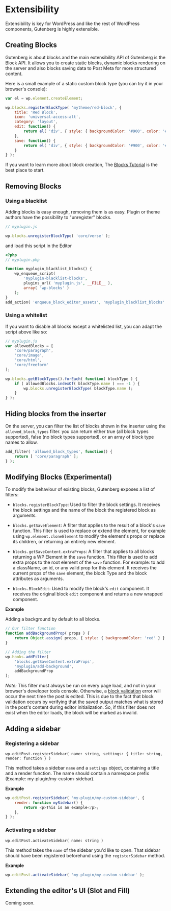 # Extensibility

Extensibility is key for WordPress and like the rest of WordPress components, Gutenberg is highly extensible.


## Creating Blocks

Gutenberg is about blocks and the main extensibility API of Gutenberg is the Block API. It allows you to create static blocks, dynamic blocks rendering on the server and also blocks saving data to Post Meta for more structured content.

Here is a small example of a static custom block type (you can try it in your browser's console):

```js
var el = wp.element.createElement;

wp.blocks.registerBlockType( 'mytheme/red-block', {
	title: 'Red Block',
	icon: 'universal-access-alt',
	category: 'layout',
	edit: function() {
		return el( 'div', { style: { backgroundColor: '#900', color: '#fff', padding: '20px' } }, 'I am a red block.' );
	},
	save: function() {
		return el( 'div', { style: { backgroundColor: '#900', color: '#fff', padding: '20px' } }, 'I am a red block.' );
	}
} );
```

If you want to learn more about block creation, The [Blocks Tutorial](./blocks) is the best place to start.


## Removing Blocks

### Using a blacklist

Adding blocks is easy enough, removing them is as easy. Plugin or theme authors have the possibility to "unregister" blocks.

```js
// myplugin.js

wp.blocks.unregisterBlockType( 'core/verse' );
```

and load this script in the Editor

```php
<?php
// myplugin.php

function myplugin_blacklist_blocks() {
	wp_enqueue_script(
		'myplugin-blacklist-blocks',
		plugins_url( 'myplugin.js', __FILE__ ),
		array( 'wp-blocks' )
	);
}
add_action( 'enqueue_block_editor_assets', 'myplugin_blacklist_blocks' );
```


### Using a whitelist

If you want to disable all blocks except a whitelisted list, you can adapt the script above like so:

```js
// myplugin.js
var allowedBlocks = [
	'core/paragraph',
	'core/image',
	'core/html',
	'core/freeform'
];

wp.blocks.getBlockTypes().forEach( function( blockType ) {
	if ( allowedBlocks.indexOf( blockType.name ) === -1 ) {
		wp.blocks.unregisterBlockType( blockType.name );
	}
} );
```

## Hiding blocks from the inserter

On the server, you can filter the list of blocks shown in the inserter using the `allowed_block_types` filter. you can return either true (all block types supported), false (no block types supported), or an array of block type names to allow.

```php
add_filter( 'allowed_block_types', function() {
	return [ 'core/paragraph' ];
} );
```


## Modifying Blocks (Experimental)

To modify the behaviour of existing blocks, Gutenberg exposes a list of filters:

- `blocks.registerBlockType`: Used to filter the block settings. It receives the block settings and the name of the block the registered block as arguments.

- `blocks.getSaveElement`: A filter that applies to the result of a block's `save` function. This filter is used to replace or extend the element, for example using `wp.element.cloneElement` to modify the element's props or replace its children, or returning an entirely new element.

- `blocks.getSaveContent.extraProps`: A filter that applies to all blocks returning a WP Element in the `save` function. This filter is used to add extra props to the root element of the `save` function. For example: to add a className, an id, or any valid prop for this element. It receives the current props of the `save` element, the block Type and the block attributes as arguments.

- `blocks.BlockEdit`: Used to modify the block's `edit` component. It receives the original block `edit` component and returns a new wrapped component.

**Example**

Adding a background by default to all blocks.

```js
// Our filter function
function addBackgroundProp( props ) {
	return Object.assign( props, { style: { backgroundColor: 'red' } } );
}

// Adding the filter
wp.hooks.addFilter(
	'blocks.getSaveContent.extraProps',
	'myplugin/add-background',
	addBackgroundProp
);
```

_Note:_ This filter must always be run on every page load, and not in your browser's developer tools console. Otherwise, a [block validation](https://wordpress.org/gutenberg/handbook/block-api/block-edit-save/#validation) error will occur the next time the post is edited. This is due to the fact that block validation occurs by verifying that the saved output matches what is stored in the post's content during editor initialization. So, if this filter does not exist when the editor loads, the block will be marked as invalid.

## Adding a sidebar

### Registering a sidebar
`wp.editPost.registerSidebar( name: string, settings: { title: string, render: function } )`

This method takes a sidebar `name` and a `settings` object, containing a title and a render function. The name should contain a namespace prefix (Example: my-plugin/my-custom-sidebar).

**Example**

```js
wp.editPost.registerSidebar( 'my-plugin/my-custom-sidebar', {
	render: function mySidebar() {
		return <p>This is an example</p>;
	},
} );
```

### Activating a sidebar

`wp.editPost.activateSidebar( name: string )`

This method takes the `name` of the sidebar you'd like to open. That sidebar should have been registered beforehand using the `registerSidebar` method.

**Example**

```js
wp.editPost.activateSidebar( 'my-plugin/my-custom-sidebar' );
```

## Extending the editor's UI (Slot and Fill)

Coming soon.
